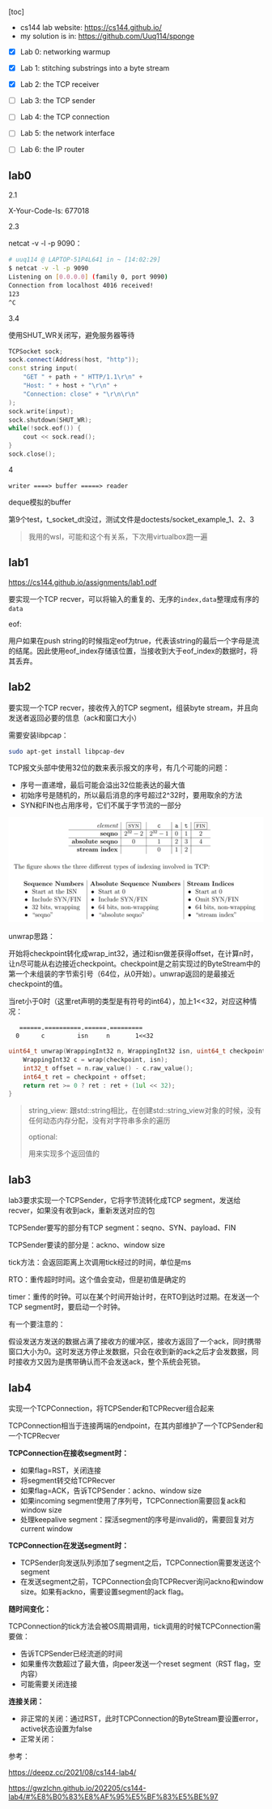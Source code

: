 [toc]

* cs144 lab website: https://cs144.github.io/
* my solution is in: https://github.com/Uuq114/sponge



- [x] Lab 0: networking warmup
- [x] Lab 1: stitching substrings into a byte stream
- [x] Lab 2: the TCP receiver
- [ ] Lab 3: the TCP sender
- [ ] Lab 4: the TCP connection
- [ ] Lab 5: the network interface
- [ ] Lab 6: the IP router



## lab0

2.1

X-Your-Code-Is: 677018



2.3

netcat -v -l -p 9090：

```bash
# uuq114 @ LAPTOP-51P4L641 in ~ [14:02:29]
$ netcat -v -l -p 9090
Listening on [0.0.0.0] (family 0, port 9090)
Connection from localhost 4016 received!
123
^C
```



3.4

使用SHUT_WR关闭写，避免服务器等待

```c++
TCPSocket sock;
sock.connect(Address(host, "http"));
const string input(
    "GET " + path + " HTTP/1.1\r\n" +
    "Host: " + host + "\r\n" +
    "Connection: close" + "\r\n\r\n"
);
sock.write(input);
sock.shutdown(SHUT_WR);
while(!sock.eof()) {
    cout << sock.read();
}
sock.close();
```



4

`writer ====> buffer =====> reader`

deque模拟的buffer

第9个test，t_socket_dt没过，测试文件是doctests/socket_example_1、2、3

> 我用的wsl，可能和这个有关系，下次用virtualbox跑一遍



## lab1

https://cs144.github.io/assignments/lab1.pdf

要实现一个TCP recver，可以将输入的重复的、无序的`index,data`整理成有序的`data`



eof:

用户如果在push string的时候指定eof为true，代表该string的最后一个字母是流的结尾。因此使用eof_index存储该位置，当接收到大于eof_index的数据时，将其丢弃。



## lab2

要实现一个TCP recver，接收传入的TCP segment，组装byte stream，并且向发送者返回必要的信息（ack和窗口大小）



需要安装libpcap：

```bash
sudo apt-get install libpcap-dev
```



TCP报文头部中使用32位的数来表示报文的序号，有几个可能的问题：

* 序号一直递增，最后可能会溢出32位能表达的最大值
* 初始序号是随机的，所以最后消息的序号超过2^32时，要用取余的方法
* SYN和FIN也占用序号，它们不属于字节流的一部分



![image-20230317234110837](assets/image-20230317234110837.png)

unwrap思路：

开始将checkpoint转化成wrap_int32，通过和isn做差获得offset，在计算n时，让n尽可能从右边接近checkpoint。checkpoint是之前实现过的ByteStream中的第一个未组装的字节索引号（64位，从0开始）。unwrap返回的是最接近checkpoint的值。

当ret小于0时（这里ret声明的类型是有符号的int64），加上1<<32，对应这种情况：
``` 
   ======.==========.======.=========
  0      c         isn     n       1<<32
```

```c++
uint64_t unwrap(WrappingInt32 n, WrappingInt32 isn, uint64_t checkpoint) {
    WrappingInt32 c = wrap(checkpoint, isn);
    int32_t offset = n.raw_value() - c.raw_value();
    int64_t ret = checkpoint + offset;
    return ret >= 0 ? ret : ret + (1ul << 32);
}
```

> string_view:
> 跟std::string相比，在创建std::string_view对象的时候，没有任何动态内存分配，没有对字符串多余的遍历
>
> optional:
>
> 用来实现多个返回值的



## lab3

lab3要求实现一个TCPSender，它将字节流转化成TCP segment，发送给recver，如果没有收到ack，重新发送对应的包

TCPSender要写的部分有TCP segment：seqno、SYN、payload、FIN

TCPSender要读的部分是：ackno、window size

tick方法：会返回距离上次调用tick经过的时间，单位是ms

RTO：重传超时时间。这个值会变动，但是初值是确定的

timer：重传的时钟。可以在某个时间开始计时，在RTO到达时过期。在发送一个TCP segment时，要启动一个时钟。



有一个要注意的：

假设发送方发送的数据占满了接收方的缓冲区，接收方返回了一个ack，同时携带窗口大小为0。这时发送方停止发数据，只会在收到新的ack之后才会发数据，同时接收方又因为是携带确认而不会发送ack，整个系统会死锁。



## lab4

实现一个TCPConnection，将TCPSender和TCPRecver组合起来

TCPConnection相当于连接两端的endpoint，在其内部维护了一个TCPSender和一个TCPRecver

**TCPConnection在接收segment时：**

* 如果flag=RST，关闭连接
* 将segment转交给TCPRecver
* 如果flag=ACK，告诉TCPSender：ackno、window size
* 如果incoming segment使用了序列号，TCPConnection需要回复ack和window size
* 处理keepalive segment：探活segment的序号是invalid的，需要回复对方current window

**TCPConnection在发送segment时：**

* TCPSender向发送队列添加了segment之后，TCPConnection需要发送这个segment
* 在发送segment之前，TCPConnection会向TCPRecver询问ackno和window size。如果有ackno，需要设置segment的ack flag。

**随时间变化：**

TCPConnection的tick方法会被OS周期调用，tick调用的时候TCPConnection需要做：

* 告诉TCPSender已经流逝的时间
* 如果重传次数超过了最大值，向peer发送一个reset segment（RST flag，空内容）
* 可能需要关闭连接

**连接关闭：**

* 非正常的关闭：通过RST，此时TCPConnection的ByteStream要设置error，active状态设置为false
* 正常关闭：



参考：

https://deepz.cc/2021/08/cs144-lab4/

https://gwzlchn.github.io/202205/cs144-lab4/#%E8%B0%83%E8%AF%95%E5%BF%83%E5%BE%97



